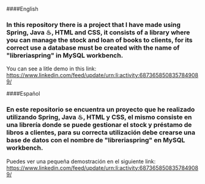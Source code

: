 ####English

### In this repository there is a project that I have made using Spring, Java ♨, HTML and CSS, it consists of a library where you can manage the stock and loan of books to clients, for its correct use a database must be created with the name of "libreriaspring" in MySQL workbench.

You can see a litle demo in this link: https://www.linkedin.com/feed/update/urn:li:activity:6873658508357849089/

####Español

### En este repositorio se encuentra un proyecto que he realizado utilizando Spring, Java ♨, HTML y CSS, el mismo consiste en una librería donde se puede gestionar el stock y préstamo de libros a clientes, para su correcta utilización debe crearse una base de datos con el nombre de "libreriaspring" en MySQL workbench.

Puedes ver una pequeña demostración en el siguiente link: https://www.linkedin.com/feed/update/urn:li:activity:6873658508357849089/
